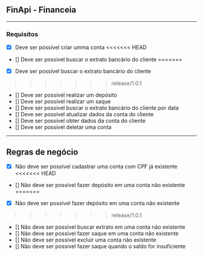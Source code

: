 ## FinApi - Financeia

---

### Requisitos
- [X] Deve ser possível criar umma conta
<<<<<<< HEAD
- [] Deve ser possível buscar o extrato bancário do cliente
=======
- [X] Deve ser possível buscar o extrato bancário do cliente
>>>>>>> release/1.0.1
- [] Deve ser possível realizar um depósito
- [] Deve ser possível realizar um saque
- [] Deve ser possível buscar o extrato bancário do cliente por data
- [] Deve ser possível atualizar dados da conta do cliente
- [] Deve ser possível obter dados da conta do cliente
- [] Deve ser possível deletar uma conta

---

## Regras de negócio

- [X] Não deve ser possível cadastrar uma conta com CPF já existente
<<<<<<< HEAD
- [] Não deve ser possível fazer depósito em uma conta não existente
=======
- [X] Não deve ser possível fazer depósito em uma conta não existente
>>>>>>> release/1.0.1
- [] Não deve ser possível buscar extrato em uma conta não existente
- [] Não deve ser possível fazer saque em uma conta não existente
- [] Não deve ser possível excluir uma conta não existente
- [] Não deve ser possível fazer saque quando o saldo for insuficiente